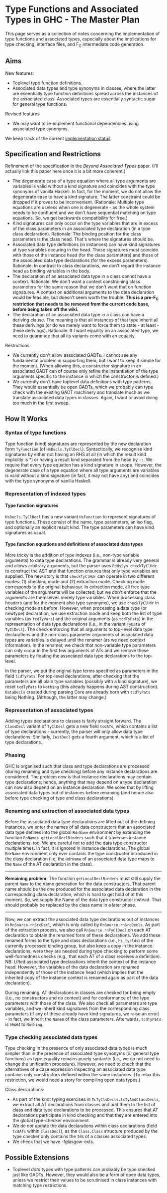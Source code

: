 # Type Functions and Associated Types in GHC - The Master Plan



This page serves as a collection of notes concerning the implementation of type functions and associated types, especially about the implications for type checking, interface files, and F<sub>C</sub> intermediate code generation.


## Aims



New features:


- Toplevel type function definitions.
- Associated data types and type synonyms in classes, where the latter are eseentially type function definitions spread across the instances of the associated class.  Associated types are essentially syntactic sugar for general type functions.


Revised features


- We may want to re-implement functional dependencies using associated type synonyms.


We keep track of the current [implementation status](type-functions-status).


## Specification and Restrictions



Refinement of the specification in the *Beyond Associated Types* paper.  (I'll actually link this paper here once it is a bit more coherent.)


- The degenerate case of a type equation where all type arguments are variables is valid without a kind signature and coincides with the type synonyms of vanilla Haskell.  In fact, for the moment, we do not allow the degenerate case to have a kind signature.  The latter constraint could be dropped if it proves to be inconvenient.  (Rationale: Multiple type equations are useless when one is degenerate - as the whole system needs to be confluent and we don't have sequential matching on type equations.  So, we get backwards compatibility for free.)
- Kind signatures can only occur on the type variables that are in excess of the class parameters in an associated type declaration (in a type class declaration). Rationale: The binding position for the class parameters is the class head. That's where the signatures should be.
- Associated data type definitions (in instances) can have kind signatures at type variables occuring in the head. These signatures must coincide with those of the instance head (for the class parameters) and those of the associated data type declarations (for the excess parameters). Rationale: In contrast to class declarations, we don't regard the instance head as binding variables in the body.
- The declaration of an associated data type in a class cannot have a context. Rationale: We don't want a context constraining class parameters for the same reason that we don't want that on function signatures. A context on additional arguments to the data declaration would be feasible, but doesn't seem worth the trouble.  **This is a pre-F<sub>C</sub> restriction that needs to be removed from the current code base, before being taken off the wiki.**
- The declaration of an associated data type in a class can have a deriving clause. The meaning is that all instances of that type inherit all these derivings (or do we merely want to force them to state - at least - these derivings). Rationale: If I want equality on an associated type, we need to guarantee that all its variants come with an equality.


Restrictions:


- We currently don't allow associated GADTs. I cannot see any fundamental problem in supporting them, but I want to keep it simple for the moment. (When allowing this, a constructor signature in an associated GADT can of course only refine the instantiation of the type arguments specific to the instance in which the constructor is defined.)
- We currently don't have toplevel data definitions with type patterns.  They would essentially be open GADTs, which we probably can type check with the existing GADT machinery and translate much as we translate associated data types in classes.  Again, I want to avoid doing too much in the first sweep.

## How It Works


### Syntax of type functions



Type function (kind) signatures are represented by the new declaration form `TyFunction` (of `HsDecls.TyClDecl`).  Syntactically, we recognise kind signatures by either not having an RHS at all (in which the result kind implicitly is \*) or having a result kind separated from the head by `::`.  We require that every type equation has a kind signature in scope.  However, the degenerate case of a type equation where all type arguments are variables is valid without a kind signature (in fact, it may not have any) and coincides with the type synonyms of vanilla Haskell.


### Representation of indexed types


#### Type function signatures



`HsDecls.TyClDecl` has a new variant `HsFunction` to represent signatures of type functions.  These consist of the name, type parameters, an iso flag, and optionally an explicit result kind.  The type parameters can have kind signatures as usual.


#### Type function equations and definitions of associated data types



More tricky is the addition of type indexes (i.e., non-type variable arguments) to data type declarations. The grammar is already very general and allows arbitrary arguments, but the parser uses `RdHsSyn.checkTyClHdr` to construct the AST and that function ensures that only type variables are supplied. The new story is that `checkTyClHdr` can operate in two different modes: (1) checking mode and (2) extraction mode. Checking mode corresponds to the original behaviour. In extraction mode, all free type variables of the arguments will be collected, but we don't enforce that the arguments are themselves merely type variables. When processing class headers (and for the moment also type synonyms), we use `checkTyClHdr` in checking mode as before. However, when processing a data type (or newtype) declaration, we use extraction mode and keep both the list of type variables (as `tcdTyVars`) and the original arguments (as `tcdTyPats`) in the representation of data type declarations (i.e., in the variant `TyData` of `TyClDecl`). The check enforcing that all arguments to top-level data type declarations and the non-class parameter arguments of associated data types are variables is delayed until the renamer (as we need context information). In the renamer, we check that non-variable type parameters can only occur in the first few arguments of ATs and we remove these parameters by floating the associated data type declarations to the top-level.



In the parser, we put the original type terms specified as parameters in the field `tcdTyPats`. For top-level declarations, after checking that the parameters are all plain type variables (possibly with a kind signature), we reset `tcdTyPats` to `Nothing` (this already happens during AST construction). `DataDecls` created during parsing Core are already born with `tcdTyPats` being Nothing. (Although, the latter may change.)


### Representation of associated types



Adding types declarations to classes is fairly straight forward. The `ClassDecl` variant of `TyClDecl` gets a new field `tcdATs`, which contains a list of type declarations - currently, the parser will only allow data type declarations. Similarly, `InstDecl` gets a fourth argument, which is a list of type declarations.


### Phasing



GHC is organised such that class and type declarations are processed (during renaming and type checking) before any instance declarations are considered. The problem now is that instance declarations may contain type declarations; hence, anything that may depend on a type declaration can now also depend on an instance declaration. We solve that by lifting associated data types out of instances before renaming (and hence also before type checking of type and class declarations).


### Renaming and extraction of associated data types



Before the associated data type declarations are lifted out of the defining instances, we enter the names of all data constructors that an associated data type defines into the global `RdrName` environment by extending the function `RnNames.getLocalDeclBinders` such that it traverses instance declarations, too. We are careful not to add the data type constructor multiple times. In fact, it is ignored in instance declarations. The global `RdrName` environment only ever contains the type constructor introduced in the class declaration (i.e, the `RdrName` of an associated data type maps to the `Name` of the AT declaration in the class).


---



**Remaining problem:** The function `getLocalDeclBinders` must still supply the parent `Name` to the name generation for the data constructors. That parent name should be the one produced for the associated data declaration in the corresponding class declaration, which is hard to get hold of at this moment. So, we supply the Name of the data type constructor instead. That should probably be replaced by the class name in a later phase.


---



Now, we can extract the associated data type declarations out of instances in `RnSource.rnSrcDecl`, which is only called by `RnSource.rnSrcDecls`. As part of the extraction process, we also call `RnSource.rnTyClDecl` on each AT declaration to obtain the renamed form of these declarations. We add these renamed forms to the type and class declarations (i.e., `hs_tyclds`) of the currently processed binding group, but also keep a copy in the instance declarations, were they are needed during type checking to perform some well-formedness checks (e.g., that each AT of a class receives a definition). NB: Lifted associated type declarations inherit the context of the instance head. However, the variables of the data declaration are renamed independently of those of the instance head (which implies that the inherited copy of the instance context is renamed again as part of the data declaration).



During renaming, AT declarations in classes are checked for being empty (i.e., no constructors and no context) and for conformance of the type parameters with those of the class. We also check all parameters are type variables, and we inherit kind signatures from the corresponding class parameters (if any of these already have kind signatures, we raise an error) - in fact, we inherit the `Name`s of the class parameters. Afterwards, `tcdTyPats` is reset to `Nothing`.


### Type checking associated data types



Type checking in the presence of only associated data types is much simpler than in the presence of associated type synonyms (or general type functions) as type equality remains purely syntactic (i.e., we do not need to change the unification procedure).  However, we need to check that the alternatives of a case expression inspecting an associated data type contains only constructors defined within the same instances.  (To relax this restriction, we would need a story for compiling open data types.)



Class declarations:


- As part of the knot typing exercises in `TcTyClsDecls.tcTyAndClassDecls`, we extract all AT declarations from classes and add them to the list of class and data type declarations to be processed. This ensures that AT declarations participate in kind checking and that they are entered into the global type-checker environment.
- We do *not* update the data declarations within class declarations (field `tcdATs` within `ClassDecl`), as the `Class.Class` structure produced by the type checker only contains the `Id`s of a classes associated types.
- We check that we have -fglasgow-exts.

## Possible Extensions


- Toplevel *data* types with type patterns can probably be type checked just like GADTs.  However, they would also be a form of open data types, unless we restrict their values to be scrutinised in class instances with matching type restrictions.
